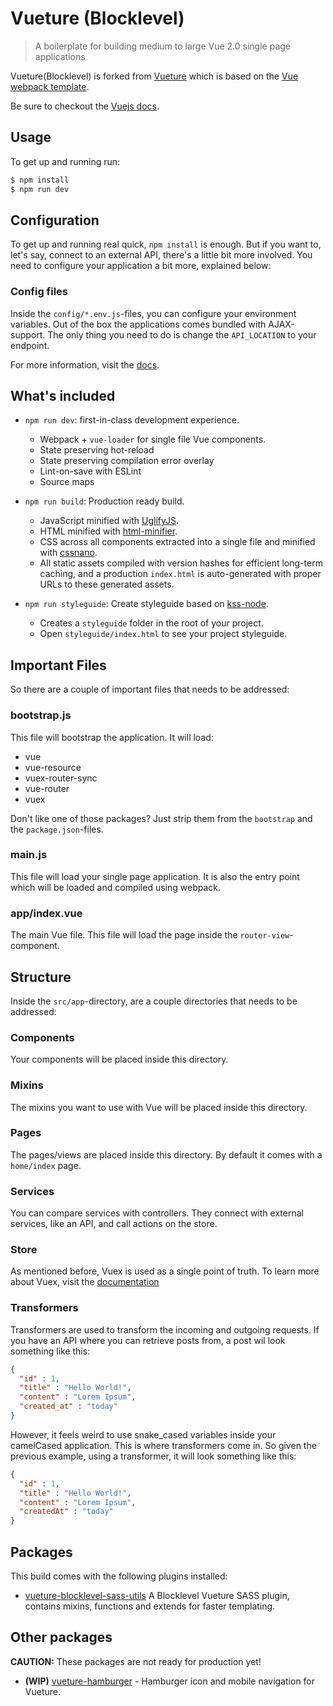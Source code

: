 # Vueture (Blocklevel)
> A boilerplate for building medium to large Vue 2.0 single page applications

Vueture(Blocklevel) is forked from [Vueture](http://www.github.com/vueture) which is based on the [Vue webpack template](http://vuejs-templates.github.io/webpack/).

Be sure to checkout the [Vuejs docs](http://vuejs.org/guide/).

## Usage
To get up and running run:
``` bash
$ npm install
$ npm run dev
```

## Configuration ##
To get up and running real quick, `npm install` is enough.
But if you want to, let's say, connect to an external API, there's a little bit more involved.
You need to configure your application a bit more, explained below:

### Config files ###
Inside the `config/*.env.js`-files, you can configure your environment variables.
Out of the box the applications comes bundled with AJAX-support.
The only thing you need to do is change the `API_LOCATION` to your endpoint.

For more information, visit the [docs](http://vuejs-templates.github.io/webpack/env.html).

## What's included ##
- `npm run dev`: first-in-class development experience.
  - Webpack + `vue-loader` for single file Vue components.
  - State preserving hot-reload
  - State preserving compilation error overlay
  - Lint-on-save with ESLint
  - Source maps

- `npm run build`: Production ready build.
  - JavaScript minified with [UglifyJS](https://github.com/mishoo/UglifyJS2).
  - HTML minified with [html-minifier](https://github.com/kangax/html-minifier).
  - CSS across all components extracted into a single file and minified with [cssnano](https://github.com/ben-eb/cssnano).
  - All static assets compiled with version hashes for efficient long-term caching, and a production `index.html` is auto-generated with proper URLs to these generated assets.

- `npm run styleguide`: Create styleguide based on [kss-node](https://github.com/kss-node/kss-node).
  - Creates a `styleguide` folder in the root of your project.
  - Open `styleguide/index.html` to see your project styleguide.

## Important Files ##
So there are a couple of important files that needs to be addressed:

### bootstrap.js ###
This file will bootstrap the application.
It will load:
 - vue
 - vue-resource
 - vuex-router-sync
 - vue-router
 - vuex

Don't like one of those packages?
Just strip them from the `bootstrap` and the `package.json`-files.

### main.js ###
This file will load your single page application.
It is also the entry point which will be loaded and compiled using webpack.

### app/index.vue ###
The main Vue file.
This file will load the page inside the `router-view`-component.

## Structure ##
Inside the `src/app`-directory, are a couple directories that needs to be addressed:

### Components ###
Your components will be placed inside this directory.

### Mixins ###
The mixins you want to use with Vue will be placed inside this directory.

### Pages ###
The pages/views are placed inside this directory.
By default it comes with a `home/index` page.

### Services ###
You can compare services with controllers.
They connect with external services, like an API, and call actions on the store.

### Store ###
As mentioned before, Vuex is used as a single point of truth.
To learn more about Vuex, visit the [documentation](http://vuex.vuejs.org)

### Transformers ###
Transformers are used to transform the incoming and outgoing requests.
If you have an API where you can retrieve posts from, a post wil look something like this:
``` JSON
{
  "id" : 1,
  "title" : "Hello World!",
  "content" : "Lorem Ipsum",
  "created_at" : "today"
}
```
However, it feels weird to use snake_cased variables inside your camelCased application.
This is where transformers come in.
So given the previous example, using a transformer, it will look something like this:
``` JSON
{
  "id" : 1,
  "title" : "Hello World!",
  "content" : "Lorem Ipsum",
  "createdAt" : "today"
}
```

## Packages
This build comes with the following plugins installed:
- [vueture-blocklevel-sass-utils](https://github.com/Blocklevel/vueture-blocklevel-sass-utils/blob/master/README.md) A Blocklevel Vueture SASS plugin, contains mixins, functions and extends for faster templating.

## Other packages
**CAUTION:** These packages are not ready for production yet!
- **(WIP)** [vueture-hamburger](https://github.com/timrijkse/vueture-hamburger) - Hamburger icon and mobile navigation for Vueture.
